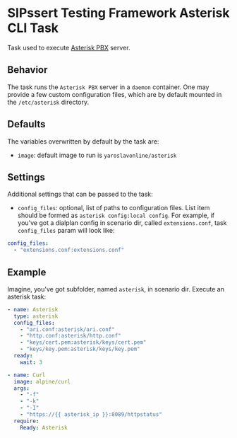# SIPssert Testing Framework Asterisk CLI Task

Task used to execute [Asterisk PBX](https://github.com/asterisk/asterisk) server.

## Behavior

The task runs the `Asterisk PBX` server in a `daemon` container. One may
provide a few custom configuration files, which are by default mounted in the
`/etc/asterisk` directory.

## Defaults

The variables overwritten by default by the task are:

* `image`: default image to run is `yaroslavonline/asterisk`

## Settings

Additional settings that can be passed to the task:

* `config_files`: optional, list of paths to configuration files. List item should be formed as `asterisk config:local config`. For example, if you've got a dialplan config in scenario dir, called `extensions.conf`, task `config_files` param will look like:

```yaml
config_files:
  - "extensions.conf:extensions.conf"
 ``` 

## Example

Imagine, you've got subfolder, named `asterisk`, in scenario dir. Execute an asterisk task:

```yaml
- name: Asterisk
  type: asterisk
  config_files:
    - "ari.conf:asterisk/ari.conf"
    - "http.conf:asterisk/http.conf"
    - "keys/cert.pem:asterisk/keys/cert.pem"
    - "keys/key.pem:asterisk/keys/key.pem"
  ready:
    wait: 3

- name: Curl
  image: alpine/curl 
  args:
    - "-f"
    - "-k"
    - "-I"
    - "https://{{ asterisk_ip }}:8089/httpstatus"
  require:
    Ready: Asterisk
```
